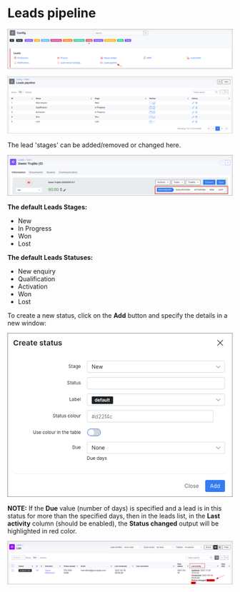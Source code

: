 Leads pipeline
=============

![img](icon.png)

![img](1.png)


The lead 'stages' can be added/removed or changed here.

![img](2.png)

**The default Leads Stages:**

- New
- In Progress
- Won
- Lost

**The default Leads Statuses:**

- New enquiry
- Qualification
- Activation
- Won
- Lost

To create a new status, click on the **Add** button and specify the details in a new window:

![img](3.png)

**NOTE:** If the **Due** value (number of days) is specified and a lead is in this status for more than the specified days, then in the leads list, in the **Last activity** column (should be enabled), the **Status changed** output will be highlighted in red color.

![img](4.png)
